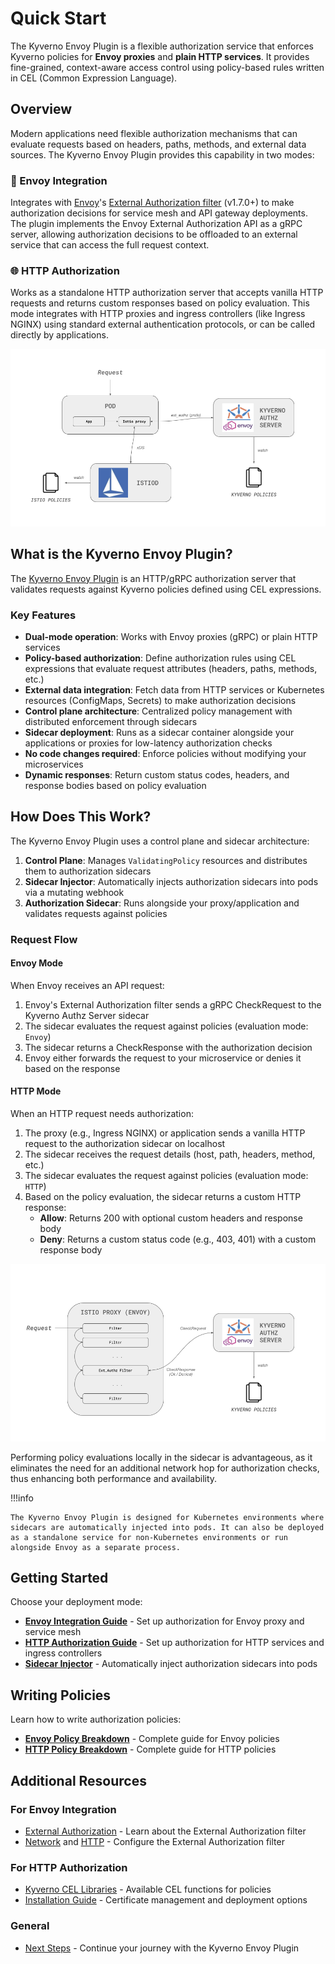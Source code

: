 # Quick Start

The Kyverno Envoy Plugin is a flexible authorization service that enforces Kyverno policies for **Envoy proxies** and **plain HTTP services**. It provides fine-grained, context-aware access control using policy-based rules written in CEL (Common Expression Language).

## Overview 

Modern applications need flexible authorization mechanisms that can evaluate requests based on headers, paths, methods, and external data sources. The Kyverno Envoy Plugin provides this capability in two modes:

### 🔌 Envoy Integration

Integrates with [Envoy](https://www.envoyproxy.io/docs/envoy/latest/intro/what_is_envoy)'s [External Authorization filter](https://www.envoyproxy.io/docs/envoy/latest/intro/arch_overview/security/ext_authz_filter.html) (v1.7.0+) to make authorization decisions for service mesh and API gateway deployments. The plugin implements the Envoy External Authorization API as a gRPC server, allowing authorization decisions to be offloaded to an external service that can access the full request context.

### 🌐 HTTP Authorization

Works as a standalone HTTP authorization server that accepts vanilla HTTP requests and returns custom responses based on policy evaluation. This mode integrates with HTTP proxies and ingress controllers (like Ingress NGINX) using standard external authentication protocols, or can be called directly by applications.

![overview](../schemas/overview.png)

## What is the Kyverno Envoy Plugin?

The [Kyverno Envoy Plugin](https://github.com/kyverno/kyverno-envoy-plugin) is an HTTP/gRPC authorization server that validates requests against Kyverno policies defined using CEL expressions.

### Key Features

- **Dual-mode operation**: Works with Envoy proxies (gRPC) or plain HTTP services
- **Policy-based authorization**: Define authorization rules using CEL expressions that evaluate request attributes (headers, paths, methods, etc.)
- **External data integration**: Fetch data from HTTP services or Kubernetes resources (ConfigMaps, Secrets) to make authorization decisions
- **Control plane architecture**: Centralized policy management with distributed enforcement through sidecars
- **Sidecar deployment**: Runs as a sidecar container alongside your applications or proxies for low-latency authorization checks
- **No code changes required**: Enforce policies without modifying your microservices
- **Dynamic responses**: Return custom status codes, headers, and response bodies based on policy evaluation

## How Does This Work?

The Kyverno Envoy Plugin uses a control plane and sidecar architecture:

1. **Control Plane**: Manages `ValidatingPolicy` resources and distributes them to authorization sidecars
2. **Sidecar Injector**: Automatically injects authorization sidecars into pods via a mutating webhook
3. **Authorization Sidecar**: Runs alongside your proxy/application and validates requests against policies

### Request Flow

#### Envoy Mode

When Envoy receives an API request:

1. Envoy's External Authorization filter sends a gRPC CheckRequest to the Kyverno Authz Server sidecar
2. The sidecar evaluates the request against policies (evaluation mode: `Envoy`)
3. The sidecar returns a CheckResponse with the authorization decision
4. Envoy either forwards the request to your microservice or denies it based on the response

#### HTTP Mode

When an HTTP request needs authorization:

1. The proxy (e.g., Ingress NGINX) or application sends a vanilla HTTP request to the authorization sidecar on localhost
2. The sidecar receives the request details (host, path, headers, method, etc.)
3. The sidecar evaluates the request against policies (evaluation mode: `HTTP`)
4. Based on the policy evaluation, the sidecar returns a custom HTTP response:
   - **Allow**: Returns 200 with optional custom headers and response body
   - **Deny**: Returns a custom status code (e.g., 403, 401) with a custom response body

![filters chain](../schemas/filters-chain.png)

Performing policy evaluations locally in the sidecar is advantageous, as it eliminates the need for an additional network hop for authorization checks, thus enhancing both performance and availability.

!!!info

    The Kyverno Envoy Plugin is designed for Kubernetes environments where sidecars are automatically injected into pods. It can also be deployed as a standalone service for non-Kubernetes environments or run alongside Envoy as a separate process.

## Getting Started

Choose your deployment mode:

- **[Envoy Integration Guide](./envoy.md)** - Set up authorization for Envoy proxy and service mesh
- **[HTTP Authorization Guide](./http.md)** - Set up authorization for HTTP services and ingress controllers
- **[Sidecar Injector](./sidecar-injector.md)** - Automatically inject authorization sidecars into pods

## Writing Policies

Learn how to write authorization policies:

- **[Envoy Policy Breakdown](../policies/envoy-policy-breakdown.md)** - Complete guide for Envoy policies
- **[HTTP Policy Breakdown](../policies/http-policy-breakdown.md)** - Complete guide for HTTP policies

## Additional Resources 

### For Envoy Integration

- [External Authorization](https://www.envoyproxy.io/docs/envoy/latest/intro/arch_overview/security/ext_authz_filter.html) - Learn about the External Authorization filter
- [Network](https://www.envoyproxy.io/docs/envoy/latest/configuration/listeners/network_filters/ext_authz_filter#config-network-filters-ext-authz) and [HTTP](https://www.envoyproxy.io/docs/envoy/latest/configuration/http/http_filters/ext_authz_filter#config-http-filters-ext-authz) - Configure the External Authorization filter

### For HTTP Authorization

- [Kyverno CEL Libraries](https://kyverno.io/docs/policy-types/cel-libraries/) - Available CEL functions for policies
- [Installation Guide](../install/certificates.md) - Certificate management and deployment options

### General

- [Next Steps](./next-steps.md) - Continue your journey with the Kyverno Envoy Plugin

